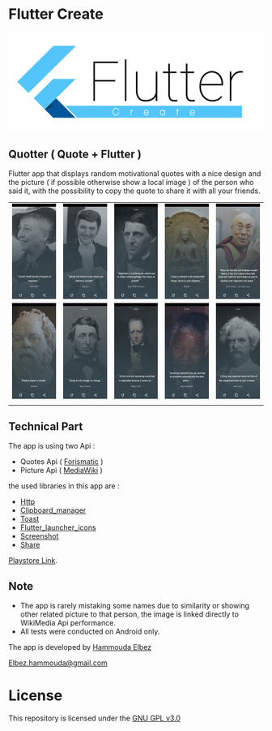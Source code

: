 # Flutter Create

![Flutter logo](img/Flutter.png)

## Quotter ( Quote + Flutter )
Flutter app that displays random motivational quotes with a nice design and the
picture ( if possible otherwise show a local image ) of the person who said it, with the possibility
to copy the quote to share it with all your friends. 

|   |   |   |   |   |
|---|---|---|---|---|
| ![S1](img/S1.jpg) | ![S1](img/S2.jpg) | ![S1](img/S3.jpg) | ![S1](img/S5.jpg) | ![S1](img/S6.jpg) |
| ![S1](img/S7.jpg) | ![S1](img/S8.jpg) | ![S1](img/S9.jpg) | ![S1](img/S10.jpg) | ![S1](img/S11.jpg) |
|   |   |   |   |   |


## Technical Part
The app is using two Api :

- Quotes Api ( [Forismatic](http://forismatic.com/en/) )
- Picture Api ( [MediaWiki](https://en.wikipedia.org/w/api.php) )

the used libraries in this app are :
- [Http](https://pub.dev/packages/http) 
- [Clipboard_manager](https://pub.dev/packages/clipboard_manager)
- [Toast](https://pub.dev/packages/toast)
- [Flutter_launcher_icons](https://pub.dev/packages/flutter_launcher_icons)
- [Screenshot](https://pub.dev/packages/screenshot)
- [Share](https://pub.dev/packages/share)

[Playstore Link](https://play.google.com/store/apps/details?id=com.hammouda.Quotter).

## Note
- The app is rarely mistaking some names due to similarity or showing
other related picture to that person, the image is linked directly to
WikiMedia Api performance.
- All tests were conducted on Android only.

The app is developed by [Hammouda Elbez](https://www.linkedin.com/in/elbez-hammouda/)

Elbez.hammouda@gmail.com

# License
This repository is licensed under the [GNU GPL v3.0](LICENSE)
